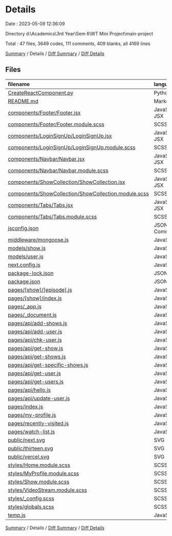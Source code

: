 # Details

Date : 2023-05-09 12:36:09

Directory d:\\Academics\\3rd Year\\Sem 6\\WT Mini Project\\main-project

Total : 47 files,  3649 codes, 111 comments, 409 blanks, all 4169 lines

[Summary](results.md) / Details / [Diff Summary](diff.md) / [Diff Details](diff-details.md)

## Files
| filename | language | code | comment | blank | total |
| :--- | :--- | ---: | ---: | ---: | ---: |
| [CreateReactComponent.py](/CreateReactComponent.py) | Python | 57 | 1 | 17 | 75 |
| [README.md](/README.md) | Markdown | 41 | 0 | 5 | 46 |
| [components/Footer/Footer.jsx](/components/Footer/Footer.jsx) | JavaScript JSX | 16 | 0 | 3 | 19 |
| [components/Footer/Footer.module.scss](/components/Footer/Footer.module.scss) | SCSS | 25 | 0 | 5 | 30 |
| [components/LoginSignUp/LoginSignUp.jsx](/components/LoginSignUp/LoginSignUp.jsx) | JavaScript JSX | 326 | 4 | 21 | 351 |
| [components/LoginSignUp/LoginSignUp.module.scss](/components/LoginSignUp/LoginSignUp.module.scss) | SCSS | 115 | 3 | 18 | 136 |
| [components/Navbar/Navbar.jsx](/components/Navbar/Navbar.jsx) | JavaScript JSX | 89 | 0 | 10 | 99 |
| [components/Navbar/Navbar.module.scss](/components/Navbar/Navbar.module.scss) | SCSS | 123 | 7 | 19 | 149 |
| [components/ShowCollection/ShowCollection.jsx](/components/ShowCollection/ShowCollection.jsx) | JavaScript JSX | 45 | 0 | 3 | 48 |
| [components/ShowCollection/ShowCollection.module.scss](/components/ShowCollection/ShowCollection.module.scss) | SCSS | 78 | 7 | 18 | 103 |
| [components/Tabs/Tabs.jsx](/components/Tabs/Tabs.jsx) | JavaScript JSX | 42 | 0 | 4 | 46 |
| [components/Tabs/Tabs.module.scss](/components/Tabs/Tabs.module.scss) | SCSS | 34 | 0 | 8 | 42 |
| [jsconfig.json](/jsconfig.json) | JSON with Comments | 4 | 4 | 0 | 8 |
| [middleware/mongoose.js](/middleware/mongoose.js) | JavaScript | 11 | 1 | 4 | 16 |
| [models/show.js](/models/show.js) | JavaScript | 20 | 0 | 3 | 23 |
| [models/user.js](/models/user.js) | JavaScript | 16 | 0 | 3 | 19 |
| [next.config.js](/next.config.js) | JavaScript | 4 | 1 | 2 | 7 |
| [package-lock.json](/package-lock.json) | JSON | 592 | 0 | 1 | 593 |
| [package.json](/package.json) | JSON | 21 | 0 | 1 | 22 |
| [pages/[show]/[episode].js](/pages/%5Bshow%5D/%5Bepisode%5D.js) | JavaScript | 203 | 2 | 16 | 221 |
| [pages/[show]/index.js](/pages/%5Bshow%5D/index.js) | JavaScript | 267 | 4 | 15 | 286 |
| [pages/_app.js](/pages/_app.js) | JavaScript | 56 | 0 | 7 | 63 |
| [pages/_document.js](/pages/_document.js) | JavaScript | 12 | 0 | 2 | 14 |
| [pages/api/add-shows.js](/pages/api/add-shows.js) | JavaScript | 69 | 1 | 12 | 82 |
| [pages/api/add-user.js](/pages/api/add-user.js) | JavaScript | 42 | 2 | 7 | 51 |
| [pages/api/chk-user.js](/pages/api/chk-user.js) | JavaScript | 27 | 2 | 5 | 34 |
| [pages/api/get-show.js](/pages/api/get-show.js) | JavaScript | 12 | 1 | 4 | 17 |
| [pages/api/get-shows.js](/pages/api/get-shows.js) | JavaScript | 8 | 1 | 3 | 12 |
| [pages/api/get-specific-shows.js](/pages/api/get-specific-shows.js) | JavaScript | 16 | 1 | 4 | 21 |
| [pages/api/get-user.js](/pages/api/get-user.js) | JavaScript | 40 | 2 | 5 | 47 |
| [pages/api/get-users.js](/pages/api/get-users.js) | JavaScript | 7 | 1 | 3 | 11 |
| [pages/api/hello.js](/pages/api/hello.js) | JavaScript | 3 | 1 | 2 | 6 |
| [pages/api/update-user.js](/pages/api/update-user.js) | JavaScript | 51 | 2 | 6 | 59 |
| [pages/index.js](/pages/index.js) | JavaScript | 190 | 45 | 19 | 254 |
| [pages/my-profile.js](/pages/my-profile.js) | JavaScript | 55 | 0 | 6 | 61 |
| [pages/recently-visited.js](/pages/recently-visited.js) | JavaScript | 93 | 1 | 8 | 102 |
| [pages/watch-list.js](/pages/watch-list.js) | JavaScript | 144 | 3 | 11 | 158 |
| [public/next.svg](/public/next.svg) | SVG | 1 | 0 | 0 | 1 |
| [public/thirteen.svg](/public/thirteen.svg) | SVG | 1 | 0 | 0 | 1 |
| [public/vercel.svg](/public/vercel.svg) | SVG | 1 | 0 | 0 | 1 |
| [styles/Home.module.scss](/styles/Home.module.scss) | SCSS | 267 | 1 | 43 | 311 |
| [styles/MyProfile.module.scss](/styles/MyProfile.module.scss) | SCSS | 48 | 1 | 9 | 58 |
| [styles/Show.module.scss](/styles/Show.module.scss) | SCSS | 132 | 1 | 25 | 158 |
| [styles/VideoStream.module.scss](/styles/VideoStream.module.scss) | SCSS | 134 | 5 | 24 | 163 |
| [styles/_config.scss](/styles/_config.scss) | SCSS | 69 | 2 | 15 | 86 |
| [styles/globals.scss](/styles/globals.scss) | SCSS | 25 | 3 | 7 | 35 |
| [temp.js](/temp.js) | JavaScript | 17 | 1 | 6 | 24 |

[Summary](results.md) / Details / [Diff Summary](diff.md) / [Diff Details](diff-details.md)
